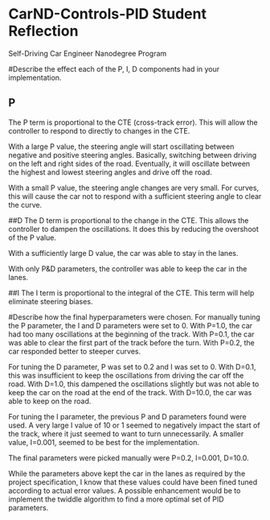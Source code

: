 # CarND-Controls-PID Student Reflection
Self-Driving Car Engineer Nanodegree Program

#Describe the effect each of the P, I, D components had in your implementation.
## P
The P term is proportional to the CTE (cross-track error). This will allow the controller to respond to directly to changes in the CTE.

With a large P value, the steering angle will start oscillating between negative and positive steering angles. Basically, switching between driving on the left and right sides of the road. Eventually, it will oscillate between the highest and lowest steering angles and drive off the road. 

With a small P value, the steering angle changes are very small. For curves, this will cause the car not to respond with a sufficient steering angle to clear the curve.

##D
The D term is proportional to the change in the CTE. This allows the controller to dampen the oscillations. It does this by reducing the overshoot of the P value. 
 
With a sufficiently large D value, the car was able to stay in the lanes. 

With only P&D parameters, the controller was able to keep the car in the lanes. 

##I
The I term is proportional to the integral of the CTE. This term will help eliminate steering biases.  


#Describe how the final hyperparameters were chosen.
For manually tuning the P parameter, the I and D parameters were set to 0. With P=1.0, the car had too many oscillations at the beginning of the track. With P=0.1, the car was able to clear the first part of the track before the turn. With P=0.2, the car responded better to steeper curves.

For tuning the D parameter, P was set to 0.2 and I was set to 0. With D=0.1, this was insufficient to keep the oscillations from driving the car off the road. With D=1.0, this dampened the oscillations slightly but was not able to keep the car on the road at the end of the track. With D=10.0, the car was able to keep on the road. 

For tuning the I parameter, the previous P and D parameters found were used. A very large I value of 10 or 1 seemed to negatively impact the start of the track, where it just seemed to want to turn unnecessarily. A smaller value, I=0.001, seemed to be best for the implementation. 

The final parameters were picked manually were P=0.2, I=0.001, D=10.0. 

While the parameters above kept the car in the lanes as required by the project specification, I know that these values could have been fined tuned according to actual error values. A possible enhancement would be to implement the twiddle algorithm to find a more optimal set of PID parameters.

